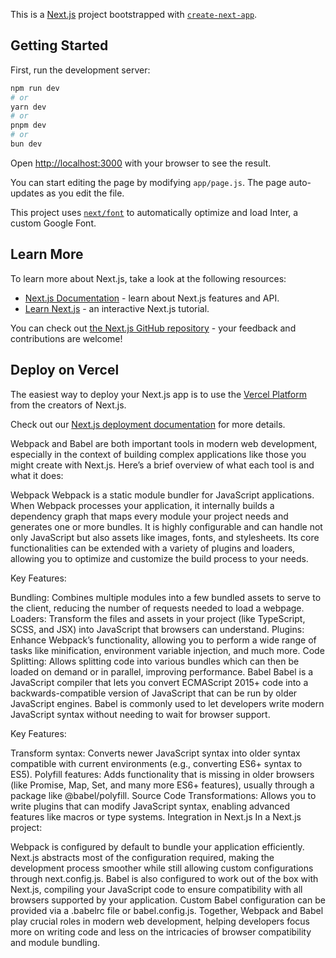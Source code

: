 This is a [Next.js](https://nextjs.org/) project bootstrapped with [`create-next-app`](https://github.com/vercel/next.js/tree/canary/packages/create-next-app).

## Getting Started

First, run the development server:

```bash
npm run dev
# or
yarn dev
# or
pnpm dev
# or
bun dev
```

Open [http://localhost:3000](http://localhost:3000) with your browser to see the result.

You can start editing the page by modifying `app/page.js`. The page auto-updates as you edit the file.

This project uses [`next/font`](https://nextjs.org/docs/basic-features/font-optimization) to automatically optimize and load Inter, a custom Google Font.

## Learn More

To learn more about Next.js, take a look at the following resources:

- [Next.js Documentation](https://nextjs.org/docs) - learn about Next.js features and API.
- [Learn Next.js](https://nextjs.org/learn) - an interactive Next.js tutorial.

You can check out [the Next.js GitHub repository](https://github.com/vercel/next.js/) - your feedback and contributions are welcome!

## Deploy on Vercel

The easiest way to deploy your Next.js app is to use the [Vercel Platform](https://vercel.com/new?utm_medium=default-template&filter=next.js&utm_source=create-next-app&utm_campaign=create-next-app-readme) from the creators of Next.js.

Check out our [Next.js deployment documentation](https://nextjs.org/docs/deployment) for more details.












Webpack and Babel are both important tools in modern web development, especially in the context of building complex applications like those you might create with Next.js. Here’s a brief overview of what each tool is and what it does:

Webpack
Webpack is a static module bundler for JavaScript applications. When Webpack processes your application, it internally builds a dependency graph that maps every module your project needs and generates one or more bundles. It is highly configurable and can handle not only JavaScript but also assets like images, fonts, and stylesheets. Its core functionalities can be extended with a variety of plugins and loaders, allowing you to optimize and customize the build process to your needs.

Key Features:

Bundling: Combines multiple modules into a few bundled assets to serve to the client, reducing the number of requests needed to load a webpage.
Loaders: Transform the files and assets in your project (like TypeScript, SCSS, and JSX) into JavaScript that browsers can understand.
Plugins: Enhance Webpack’s functionality, allowing you to perform a wide range of tasks like minification, environment variable injection, and much more.
Code Splitting: Allows splitting code into various bundles which can then be loaded on demand or in parallel, improving performance.
Babel
Babel is a JavaScript compiler that lets you convert ECMAScript 2015+ code into a backwards-compatible version of JavaScript that can be run by older JavaScript engines. Babel is commonly used to let developers write modern JavaScript syntax without needing to wait for browser support.

Key Features:

Transform syntax: Converts newer JavaScript syntax into older syntax compatible with current environments (e.g., converting ES6+ syntax to ES5).
Polyfill features: Adds functionality that is missing in older browsers (like Promise, Map, Set, and many more ES6+ features), usually through a package like @babel/polyfill.
Source Code Transformations: Allows you to write plugins that can modify JavaScript syntax, enabling advanced features like macros or type systems.
Integration in Next.js
In a Next.js project:

Webpack is configured by default to bundle your application efficiently. Next.js abstracts most of the configuration required, making the development process smoother while still allowing custom configurations through next.config.js.
Babel is also configured to work out of the box with Next.js, compiling your JavaScript code to ensure compatibility with all browsers supported by your application. Custom Babel configuration can be provided via a .babelrc file or babel.config.js.
Together, Webpack and Babel play crucial roles in modern web development, helping developers focus more on writing code and less on the intricacies of browser compatibility and module bundling.






